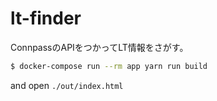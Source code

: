 # lt-finder
ConnpassのAPIをつかってLT情報をさがす。

```bash
$ docker-compose run --rm app yarn run build
```

and open `./out/index.html`
